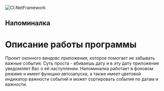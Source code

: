 ![CI.NetFramework](https://github.com/4Roman/Napominalka/workflows/CI.NetFramework/badge.svg)

## Напоминалка
# Описание работы программы
Проект оконного виндовс приложения, которое помогает не забывать важные события. Суть проста - вбиваешь дату и в эту дату приложение уведомляет Вас о её наступлении. Напоминалка работает в фоновом режиме и имеет функцию автозапуска, а также имеет цветовой индикатор важности событий и может сортировать события по датам и важности.
